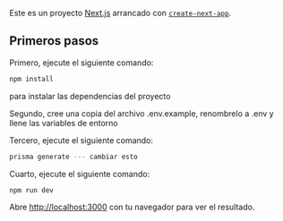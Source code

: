Este es un proyecto [Next.js](https://nextjs.org) arrancado con [`create-next-app`](https://nextjs.org/docs/app/api-reference/cli/create-next-app).

## Primeros pasos

Primero, ejecute el siguiente comando:

```bash
npm install
```
para instalar las dependencias del proyecto

Segundo, cree una copia del archivo .env.example, renombrelo a .env y
llene las variables de entorno

Tercero, ejecute el siguiente comando:
```bash
prisma generate --- cambiar esto
```

Cuarto, ejecute el siguiente comando:
```bash
npm run dev
```
Abre [http://localhost:3000](http://localhost:3000) con tu navegador para ver el resultado.

